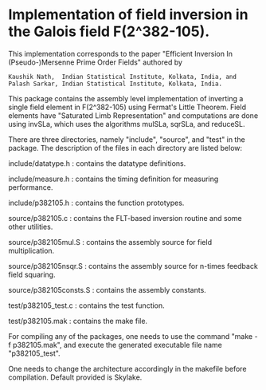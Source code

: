 # Implementation of field inversion in the Galois field F(2^382-105).

This implementation corresponds to the paper "Efficient Inversion In (Pseudo-)Mersenne Prime Order Fields" 
authored by

    Kaushik Nath,  Indian Statistical Institute, Kolkata, India, and   
    Palash Sarkar, Indian Statistical Institute, Kolkata, India.

This package contains the assembly level implementation of inverting a single field element in F(2^382-105) 
using Fermat's Little Theorem. Field elements have "Saturated Limb Representation" and computations are 
done using invSLa, which uses the algorithms mulSLa, sqrSLa, and reduceSL.

There are three directories, namely "include", "source", and "test" in the package. The description of the 
files in each directory are listed below:

include/datatype.h  	:  contains the datatype definitions.

include/measure.h   	:  contains the timing definition for measuring performance.

include/p382105.h    	:  contains the function prototypes.

source/p382105.c	:  contains the FLT-based inversion routine and some other utilities.

source/p382105mul.S	:  contains the assembly source for field multiplication.

source/p382105nsqr.S	:  contains the assembly source for n-times feedback field squaring.

source/p382105consts.S	:  contains the assembly constants.

test/p382105_test.c	:  contains the test function.

test/p382105.mak	:  contains the make file.
    
For compiling any of the packages, one needs to use the command "make -f p382105.mak", and execute the generated 
executable file name "p382105_test".

One needs to change the architecture accordingly in the makefile before compilation. Default provided is Skylake.
